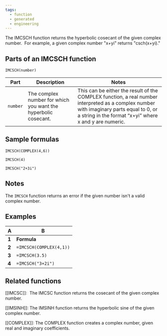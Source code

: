 ```yaml
---
tags:
  - function
  - generated
  - engineering
---
```


The IMCSCH function returns the hyperbolic cosecant of the given complex number.
 For example, a given complex number "x+yi" returns "csch(x+yi)."

Parts of an IMCSCH function
---------------------------

`IMCSCH(number)`

| Part | Description | Notes |
| --- | --- | --- |
| `number` | The complex number for which you want the hyperbolic cosecant. | This can be either the result of the COMPLEX function, a real number interpreted as a complex number with imaginary parts equal to 0, or a string in the format “x+yi” where x and y are numeric. |

Sample formulas
---------------

`IMCSCH(COMPLEX(4,6))`

`IMCSCH(4)`

`IMCSCH("2+3i")`

Notes
-----

The `IMCSCH` function returns an error if the given number isn't a valid complex number.

Examples
--------

| A | B |
| --- | --- |
| **1** | **Formula** | **Result** |
| **2** | `=IMCSCH(COMPLEX(4,1))` | 0.0197797995721927-0.0308258875766998i |
| **3** | `=IMCSCH(3.5)` | 0.0604498900091561 |
| **4** | `=IMCSCH("3+2i")` | -0.0412009862885741-0.0904732097532074i |

Related functions
-----------------

[[IMCSC]]:  The IMCSC function returns the cosecant of the given complex number.

[[IMSINH]]: The IMSINH function returns the hyperbolic sine of the given complex number.

[[COMPLEX]]: The COMPLEX function creates a complex number, given real and imaginary coefficients.